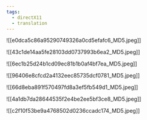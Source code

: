 ```yaml
---
tags:
  - directX11
  - translation
---
```


![[e0dca5c86a95290749326a0cd5efafc6_MD5.jpeg]]


![[43c1de14aa5fe28103dd0737993b6ea2_MD5.jpeg]]


![[6ec1b25d24b1cd09ec81b1b0af4bf7ea_MD5.jpeg]]


![[96406e8cfcd2a4132eec85735dcf0781_MD5.jpeg]]


![[66d8eba891f570497fd8a3ef5fb549d1_MD5.jpeg]]


![[4a1db7da28644535f2e4be2ee5bf3ce8_MD5.jpeg]]


![[c2f10f53be9a4768502d0236ccadc174_MD5.jpeg]]

